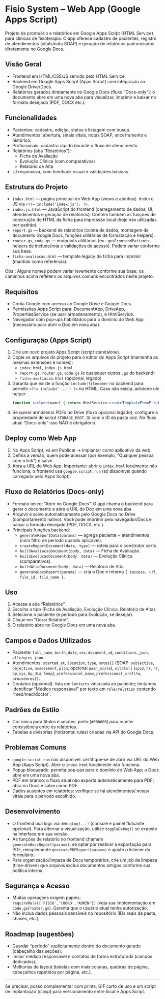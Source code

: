 # Fisio System – Web App (Google Apps Script)

Projeto de prontuário e relatórios em Google Apps Script (HTML Service) para clínicas de fisioterapia. O app oferece cadastro de pacientes, registro de atendimentos (vitals/nota SOAP) e geração de relatórios padronizados diretamente no Google Docs.

## Visão Geral

- Frontend em HTML/CSS/JS servido pelo HTML Service.
- Backend em Google Apps Script (Apps Script) com integração ao Google Drive/Docs.
- Relatórios gerados diretamente no Google Docs (fluxo “Docs-only”): o documento abre em uma nova aba para visualizar, imprimir e baixar no formato desejado (PDF, DOCX etc.).

## Funcionalidades

- Pacientes: cadastro, edição, status e listagem com busca.
- Atendimentos: abertura, sinais vitais, notas SOAP, encerramento e histórico.
- Profissionais: cadastro rápido durante o fluxo de atendimento.
- Relatórios (aba “Relatórios”):
  - Ficha de Avaliação
  - Evolução Clínica (com comparativos)
  - Relatório de Alta
- UI responsiva, com feedback visual e validações básicas.

## Estrutura do Projeto

- `index.html` — página principal do Web App (views e abinhas). Inclui o JS via `<?!= include('index.js'); ?>`.
- `index.js.html` — JavaScript do frontend (carregamento de dados, UI, atendimentos e geração de relatórios). Contém também as funções de construção de HTML da ficha para impressão local (hoje não utilizadas por padrão).
- `report.gs` — backend de relatórios (coleta de dados, montagem de documento Google Docs, funções utilitárias de formatação e helpers).
- `router.gs`, `code.gs` — endpoints utilitários (ex.: `getFrontendPatients`, helpers de include/rota e validações de acesso). Podem variar conforme sua base.
- `ficha-avaliacao.html` — template legacy de ficha para imprimir (mantido como referência).

Obs.: Alguns nomes podem variar levemente conforme sua base; os caminhos acima refletem os arquivos comuns encontrados neste projeto.

## Requisitos

- Conta Google com acesso ao Google Drive e Google Docs.
- Permissões Apps Script para: DocumentApp, DriveApp, PropertiesService (se usar armazenamento), e HtmlService.
- Navegador com pop‑ups habilitados para o domínio do Web App (necessário para abrir o Doc em nova aba).

## Configuração (Apps Script)

1) Crie um novo projeto Apps Script (script standalone).
2) Copie os arquivos do projeto para o editor do Apps Script (mantenha as mesmas extensões e nomes):
   - `index.html`, `index.js.html`
   - `report.gs`, `router.gs`, `code.gs` (e quaisquer outros `.gs` do backend)
   - `ficha-avaliacao.html` (opcional, legado)
3) Garanta que existe a função `include(filename)` no backend para permitir `<?!= include('...') ?>` no HTML. Caso não exista, adicione um helper:
   ```js
   function include(name) { return HtmlService.createTemplateFromFile(name).getRawContent(); }
   ```
4) Se quiser armazenar PDFs no Drive (fluxo opcional legado), configure a propriedade de script `STORAGE_ROOT_ID` com o ID da pasta raiz. No fluxo atual “Docs-only” isso NÃO é obrigatório.

## Deploy como Web App

1) No Apps Script, vá em Publicar → Implantar como aplicativo da web.
2) Defina a versão, quem pode acessar (por exemplo, “Qualquer pessoa com o link”) e salve.
3) Abra a URL do Web App. Importante: abrir o `index.html` localmente não funciona; o frontend usa `google.script.run` (só disponível quando carregado pelo Apps Script).

## Fluxo de Relatórios (Docs-only)

- Formato único: “Abrir no Google Docs”. O app chama o backend para gerar o documento e abre a URL do Doc em uma nova aba.
- Arquivo é salvo automaticamente pelo Google Docs no Drive (comportamento nativo). Você pode imprimir pelo navegador/Docs e baixar o formato desejado (PDF, DOCX, etc.).
- Principais funções backend:
  - `generateReportData(params)` — agrega paciente + atendimentos (com filtro de período quando aplicável).
  - `createReportDocument(data, type)` — roteia para o construtor certo.
  - `buildAvaliacaoDocument(body, data)` — Ficha de Avaliação.
  - `buildEvolucaoDocument(body, data)` — Evolução Clínica (comparativos).
  - `buildAltaDocument(body, data)` — Relatório de Alta.
  - `generateDocsReport(params)` — cria o Doc e retorna `{ success, url, file_id, file_name }`.

## Uso

1) Acesse a aba “Relatórios”.
2) Escolha o tipo (Ficha de Avaliação, Evolução Clínica, Relatório de Alta).
3) Selecione o paciente (e período para Evolução, se desejar).
4) Clique em “Gerar Relatório”.
5) O relatório abre no Google Docs em uma nova aba.

## Campos e Dados Utilizados

- Paciente: `full_name`, `birth_date`, `sex`, `document_id`, `conditions_json`, `allergies_json`.
- Atendimentos: `started_at`, `location`, `type`, `notes[]` (SOAP: `subjective`, `objective`, `assessment`, `plan`, opcional `pain_scale`), `vitals[]` (`spo2`, `hr`, `rr`, `bp_sys`, `bp_dia`, `temp`), `professional_name`, `professional_crefito`, `procedures[]`.
- Contatos (opcional): lista em `Contacts` vinculada ao paciente; tentamos identificar “Médico responsável” por texto em `role/relation` contendo “med/méd/doctor`.

## Padrões de Estilo

- Cor única para títulos e seções: preto (`#000000`) para manter consistência entre os relatórios.
- Tabelas e divisórias (horizontal rules) criadas via API do Google Docs.

## Problemas Comuns

- `google.script.run` não disponível: certifique‑se de abrir via URL do Web App (Apps Script). Abrir o `index.html` localmente não funciona.
- Popup bloqueado: permita pop‑ups para o domínio do Web App; o Docs abre em uma nova aba.
- PDF em branco: o fluxo atual não exporta automaticamente para PDF; abra no Docs e salve como PDF.
- Dados ausentes em relatórios: verifique se há atendimentos/ notas/ vitais para o período escolhido.

## Desenvolvimento

- O frontend usa logs via `debugLog(...)` (console e painel flutuante opcional). Para alternar a visualização, utilize `toggleDebug()` se exposto na interface em sua versão.
- As funções de relatório no frontend chamam `generateDocsReport(params)`; se optar por reativar a exportação para PDF, reimplemente `generatePDFReport(params)` e ajuste o listener do formulário.
- Para organização/limpeza de Docs temporários, crie um job de limpeza (time-driven) que arquive/exclua documentos antigos conforme sua política interna.

## Segurança e Acesso

- Muitas operações exigem papeis: `requireRole(['FISIO','COORD','ADMIN'])` (veja sua implementação em `code.gs`/`router.gs`). Garanta que o usuário atual tenha autorização.
- Não inclua dados pessoais sensíveis no repositório (IDs reais de pasta, chaves, etc.).

## Roadmap (sugestões)

- Guardar “período” explicitamente dentro do documento gerado (cabeçalho das seções).
- Incluir médico responsável e contatos de forma estruturada (campos dedicados).
- Melhorias de layout (tabelas com mais colunas, quebras de página, cabeçalhos repetidos por página, etc.).

---

Se precisar, posso complementar com prints, GIF curto de uso e um script de implantação (clasp) para versionamento entre local e Apps Script.

